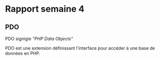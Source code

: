 # Rapport semaine 4

## PDO

PDO signigie _"PHP Data Objects"_

PDO est une extension définissant l'interface pour accéder à une base de données en PHP.

